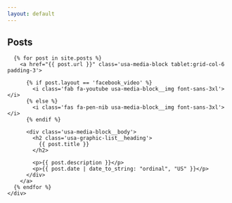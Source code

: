 ```yaml
---
layout: default
---
```


<section class="usa-graphic-list usa-section usa-section--light">
  <div class="grid-container">
    <h1>Posts</h1>
    <div class="usa-graphic-list__row grid-row grid-gap-6">

      {% for post in site.posts %}
        <a href="{{ post.url }}" class='usa-media-block tablet:grid-col-6 padding-3'>

          {% if post.layout == 'facebook_video' %}
            <i class='fab fa-youtube usa-media-block__img font-sans-3xl'></i>
          {% else %}
            <i class='fas fa-pen-nib usa-media-block__img font-sans-3xl'></i>
          {% endif %}

          <div class='usa-media-block__body'>
            <h2 class='usa-graphic-list__heading'>
              {{ post.title }}
            </h2>

            <p>{{ post.description }}</p>
            <p>{{ post.date | date_to_string: "ordinal", "US" }}</p>
          </div>
        </a>
      {% endfor %}
    </div>
  </div>
</section>
